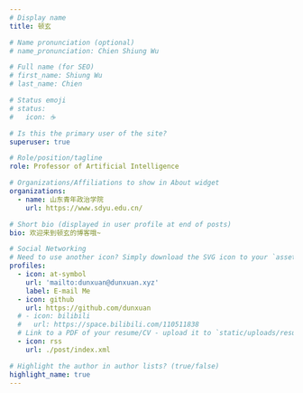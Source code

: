 ```yaml
---
# Display name
title: 顿玄

# Name pronunciation (optional)
# name_pronunciation: Chien Shiung Wu

# Full name (for SEO)
# first_name: Shiung Wu
# last_name: Chien

# Status emoji
# status:
#   icon: ☕️

# Is this the primary user of the site?
superuser: true

# Role/position/tagline
role: Professor of Artificial Intelligence

# Organizations/Affiliations to show in About widget
organizations:
  - name: 山东青年政治学院
    url: https://www.sdyu.edu.cn/

# Short bio (displayed in user profile at end of posts)
bio: 欢迎来到顿玄的博客哦~

# Social Networking
# Need to use another icon? Simply download the SVG icon to your `assets/media/icons/` folder.
profiles:
  - icon: at-symbol
    url: 'mailto:dunxuan@dunxuan.xyz'
    label: E-mail Me
  - icon: github
    url: https://github.com/dunxuan
  # - icon: bilibili
  #   url: https://space.bilibili.com/110511838
  # Link to a PDF of your resume/CV - upload it to `static/uploads/resume.pdf`
  - icon: rss
    url: ./post/index.xml

# Highlight the author in author lists? (true/false)
highlight_name: true
---
```

